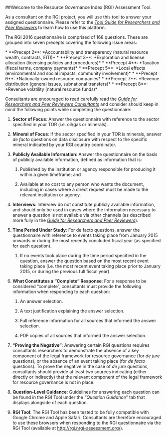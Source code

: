 <head>
##Welcome to the Resource Governance Index (RGI) Assessment Tool.
</head>

As a consultant on the RGI project, you will use this tool to answer your assigned questionnaire.
Please refer to the [*Tool Guide for Researchers and Peer Reviewers*]() to learn how to use this platform.

The RGI 2016 questionnaire is comprised of 168 questions. These are grouped into seven precepts covering the following issue areas:

<order>
*	**Precept 2**: *Accountability and transparency (natural resource wealth, contracts, EITI)*
*	**Precept 3**: *Exploration and license allocation (licensing policies and procedures)*
*	**Precept 4**: *Taxation (fiscal terms, company payments)*
*	**Precept 5**: *Local effects (environmental and social impacts, community involvement)*
*	**Precept 6**: *Nationally-owned resource companies*
*	**Precept 7**: *Revenue distribution (general issues, subnational transfers)*
*	**Precept 8**: *Revenue volatility (natural resource funds)*
</order>

Consultants are encouraged to read carefully read the [*Guide for Researchers and Peer Reviewers Consultants*]() and consider should keep in mind the following points while completing the questionnaire:

<list>
<order>

1. **Sector of Focus**: Answer the questionnaire with reference to the sector specified in your TOR (i.e. oil/gas or minerals).

2. **Mineral of Focus**: If the sector specified in your TOR is minerals, answer *de facto* questions on data disclosure with respect to the specific mineral indicated by your RGI country coordinator.

3. **Publicly Available Information**: Answer the questionnaire on the basis of publicly available information, defined as information that is:

     1. Published by the institution or agency responsible for producing it within a given timeframe; and

     2.	Available at no cost to any person who wants the document, including in cases where a direct request must be made to the relevant institution or agency.

4. **Interviews**:  Interview do not constitute publicly available information, and should only be used in cases where the information necessary to answer a question is not available via other channels (as described more fully in the [*Guide for Researchers and Peer Reviewers*]()).

5. **Time Period Under Study**:  For de facto questions, answer the questionnaire with reference to events taking place from January 2015 onwards or during the most recently concluded fiscal year (as specified for each question).

     1.	If no events took place during the time period specified in the question, answer the question based on the most recent event taking place (i.e. the most recent event taking place prior to January 2015, or during the previous full fiscal year).

6. **What Constitutes a “Complete” Response**: For a response to be considered “complete”, consultants must provide the following information when responding to each question:

    1. An answer selection.

    2. A text justification explaining the answer selection.

    3. Full reference information for all sources that informed the answer selection.

    4. PDF copies of all sources that informed the answer selection.  

7. **“Proving the Negative”**:  Answering certain RGI questions requires consultants researchers to demonstrate the absence of a key component of the legal framework for resource governance (for *de jure* questions), or the absence of an event taking place (for *de facto* questions).  To prove the negative in the case of *de jure* questions, consultants should provide at least two sources indicating (either directly or indirectly) that the relevant component of the legal framework for resource governance is not in place.

8.	**Question-Level Guidance**:  Guidelines for answering each question can be found in the RGI Tool under the *“Question Guidance”* tab that displays alongside of each question.

9. **RGI Tool**:  The RGI Tool has been tested to be fully compatible with Google Chrome and Apple Safari.  Consultants are therefore encouraged to use these browsers when responding to the RGI questionnaire via the RGI Tool (available at http://rgi.nrgi-assessment.org/).

</order>
</list>
